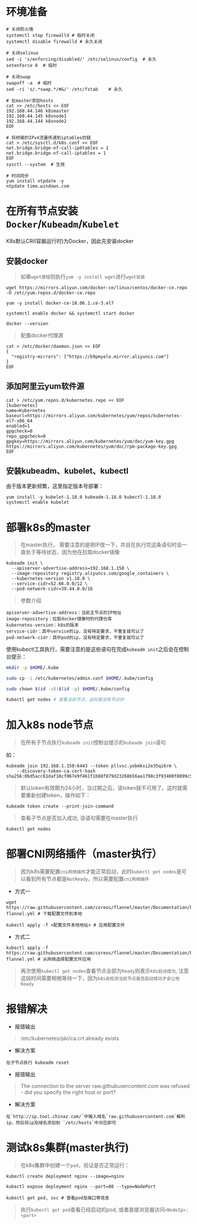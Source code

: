 # 环境准备

```
# 关闭防火墙
systemctl stop firewalld # 临时关闭
systemctl disable firewalld # 永久关闭

# 关闭selinux
sed -i 's/enforcing/disabled/' /etc/selinux/config  # 永久
setenforce 0  # 临时

# 关闭swap
swapoff -a  # 临时
sed -ri 's/.*swap.*/#&/' /etc/fstab    # 永久

# 在master添加hosts
cat >> /etc/hosts << EOF
192.168.44.146 k8smaster
192.168.44.145 k8snode1
192.168.44.144 k8snode2
EOF

# 将桥接的IPv4流量传递到iptables的链
cat > /etc/sysctl.d/k8s.conf << EOF
net.bridge.bridge-nf-call-ip6tables = 1
net.bridge.bridge-nf-call-iptables = 1
EOF
sysctl --system  # 生效

# 时间同步
yum install ntpdate -y
ntpdate time.windows.com
```

# 在所有节点安装`Docker`/`Kubeadm`/`Kubelet`

K8s默认CRI(容器运行时)为Docker，因此先安装docker

## 安装docker

> 如果`wget报错`则执行`yum -y install wget`进行`wget安装`

```
wget https://mirrors.aliyun.com/docker-ce/linux/centos/docker-ce.repo -O /etc/yum.repos.d/docker-ce.repo

yum -y install docker-ce-18.06.1.ce-3.el7

systemctl enable docker && systemctl start docker

docker --version
```

> 配置docker代理源

```
cat > /etc/docker/daemon.json << EOF
{
  "registry-mirrors": ["https://b9pmyelo.mirror.aliyuncs.com"]
}
EOF
```

## 添加阿里云yum软件源

```
cat > /etc/yum.repos.d/kubernetes.repo << EOF
[kubernetes]
name=Kubernetes
baseurl=https://mirrors.aliyun.com/kubernetes/yum/repos/kubernetes-el7-x86_64
enabled=1
gpgcheck=0
repo_gpgcheck=0
gpgkey=https://mirrors.aliyun.com/kubernetes/yum/doc/yum-key.gpg https://mirrors.aliyun.com/kubernetes/yum/doc/rpm-package-key.gpg
EOF
```

## 安装kubeadm、kubelet、kubectl

由于版本更新频繁，这里指定版本号部署：

```
yum install -y kubelet-1.18.0 kubeadm-1.18.0 kubectl-1.18.0
systemctl enable kubelet
```

# 部署k8s的master

> 在master执行， 需要注意的是把IP改一下，并且在执行完这条语句时会一直处于等待状态，因为他在拉取docker镜像

```
kubeadm init \
  --apiserver-advertise-address=192.168.1.150 \
  --image-repository registry.aliyuncs.com/google_containers \
  --kubernetes-version v1.18.0 \
  --service-cidr=52.66.0.0/12 \
  --pod-network-cidr=39.44.0.0/16
```

> 参数介绍

```
apiserver-advertise-address：当前主节点的IP地址
image-repository：拉取docker镜像时的代理仓库
kubernetes-version：k8s的版本
service-cidr：其中service的ip，没有特定要求，不重复就可以了
pod-network-cidr：其中pod的ip，没有特定要求，不重复就可以了
```

使用kubectl工具执行，需要注意的是这些语句在完成`kubeadm init`之后会在控制台提示：

```bash
mkdir -p $HOME/.kube

sudo cp -i /etc/kubernetes/admin.conf $HOME/.kube/config

sudo chown $(id -u):$(id -g) $HOME/.kube/config

kubectl get nodes # 查看当前节点，此时是没有节点的
```

# 加入k8s node节点

> 在所有子节点执行`kubeadm init`控制台提示的`kubeadm join`语句

如：

```
kubeadm join 192.168.1.150:6443 --token pllvsc.yobmkxi2e35qi6rm \
    --discovery-token-ca-cert-hash sha256:0bd5acc61daf10cf067e9f461f1b88f879d23268656aa1798c3f93400f8099c5
```

> 默认token有效期为24小时，当过期之后，该token就不可用了。这时就需要重新创建token，操作如下：

```
kubeadm token create --print-join-command
```

> 查看子节点是否加入成功, 该语句需要在master执行

```
kubectl get nodes
```

# 部署CNI网络插件（master执行）

> 因为k8s需要配置`cni网络插件`才能正常启动，此时`kubectl get nodes`是可以看到所有节点都是`NotReady`，所以需要配置`cni网络插件`

- 方式一

```
wget https://raw.githubusercontent.com/coreos/flannel/master/Documentation/kube-flannel.yml # 下载配置文件到本地

kubectl apply -f <配置文件本地地址> # 应用配置文件
```

- 方式二

```
kubectl apply -f https://raw.githubusercontent.com/coreos/flannel/master/Documentation/kube-flannel.yml # 从网络选择配置文件应用
```

> 再次使用`kubectl get nodes`查看节点全部为`Ready`则表示`k8s启动成功`, 注意这段时间需要稍微等待一下，因为`k8s会检测当前节点是否启动成功才会让他Ready`

# 报错解决

- 报错输出

> /etc/kubernetes/pki/ca.crt already exists

- 解决方案

```
在子节点执行 kubeadm reset
```

- 报错输出

> The connection to the server raw.githubusercontent.com was refused - did you specify the right host or port?

- 解决方案

```
在`http://ip.tool.chinaz.com/`中输入域名`raw.githubusercontent.com`解析ip，然后将ip及域名添加到 `/etc/hosts`中对应即可
```

# 测试k8s集群(master执行)

> 在k8s集群中创建一个`pod`，验证是否正常运行：

```
kubectl create deployment nginx --image=nginx

kubectl expose deployment nginx --port=80 --type=NodePort

kubectl get pod, svc # 查看pod及端口等信息
```

> 执行`kubectl get pod`查看已经启动的pod, 或者直接浏览器访问`<NodeIp>:<port>`